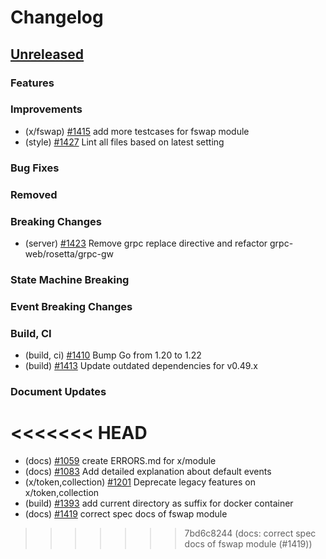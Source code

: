 <!--
Guiding Principles:

Changelogs are for humans, not machines.
There should be an entry for every single version.
The same types of changes should be grouped.
Versions and sections should be linkable.
The latest version comes first.
The release date of each version is displayed.
Mention whether you follow Semantic Versioning.

Usage:

Change log entries are to be added to the Unreleased section under the
appropriate stanza (see below). Each entry should ideally include a tag and
the Github issue reference in the following format:

* (<tag>) \#<issue-number> message

The issue numbers will later be link-ified during the release process so you do
not have to worry about including a link manually, but you can if you wish.

Types of changes (Stanzas):

"Features" for new features.
"Improvements" for changes in existing functionality.
"Deprecated" for soon-to-be removed features.
"Bug Fixes" for any bug fixes.
"Client Breaking" for breaking Protobuf, gRPC and REST routes used by end-users.
"CLI Breaking" for breaking CLI commands.
"Event Breaking" for breaking events.
"API Breaking" for breaking exported APIs used by developers building on SDK.
"State Machine Breaking" for any changes that result in a different AppState given same genesisState and txList.
Ref: https://keepachangelog.com/en/1.0.0/
-->

# Changelog

## [Unreleased](https://github.com/Finschia/finschia-sdk/compare/v0.49.0...HEAD)

### Features

### Improvements
* (x/fswap) [\#1415](https://github.com/Finschia/finschia-sdk/pull/1415) add more testcases for fswap module
* (style) [\#1427](https://github.com/Finschia/finschia-sdk/pull/1427) Lint all files based on latest setting

### Bug Fixes

### Removed

### Breaking Changes
* (server) [\#1423](https://github.com/Finschia/finschia-sdk/pull/1423) Remove grpc replace directive and refactor grpc-web/rosetta/grpc-gw

### State Machine Breaking

### Event Breaking Changes

### Build, CI
* (build, ci) [\#1410](https://github.com/Finschia/finschia-sdk/pull/1410) Bump Go from 1.20 to 1.22
* (build) [\#1413](https://github.com/Finschia/finschia-sdk/pull/1413) Update outdated dependencies for v0.49.x

### Document Updates
<<<<<<< HEAD
=======
* (docs) [\#1059](https://github.com/Finschia/finschia-sdk/pull/1059) create ERRORS.md for x/module
* (docs) [\#1083](https://github.com/Finschia/finschia-sdk/pull/1083) Add detailed explanation about default events
* (x/token,collection) [#1201](https://github.com/Finschia/finschia-sdk/pull/1201) Deprecate legacy features on x/token,collection
* (build) [\#1393](https://github.com/Finschia/finschia-sdk/pull/1393) add current directory as suffix for docker container
* (docs) [\#1419](https://github.com/Finschia/finschia-sdk/pull/1419) correct spec docs of fswap module
>>>>>>> 7bd6c8244 (docs: correct spec docs of fswap module (#1419))
